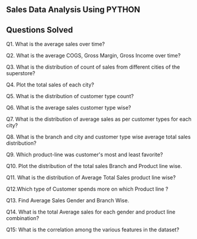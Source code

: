 ## Sales Data Analysis Using PYTHON

## Questions Solved

Q1. What is the average sales over time?

Q2. What is the average COGS, Gross Margin, Gross Income over time?

Q3. What is the distribution of count of sales from different cities of the superstore?

Q4. Plot the total sales of each city?

Q5. What is the distribution of customer type count?

Q6. What is the average sales customer type wise?

Q7. What is the distribution of average sales as per customer types for each city?

Q8. What is the branch and city and customer type wise average total sales distribution?

Q9. Which product-line was customer's most and least favorite?

Q10. Plot the distribution of the total sales Branch and Product line wise.

Q11. What is the distribution of Average Total Sales product line wise?

Q12.Which type of Customer spends more on which Product line ?

Q13. Find Average Sales Gender and Branch Wise.

Q14. What is the total Average sales for each gender and product line combination?

Q15: What is the correlation among the various features in the dataset?
